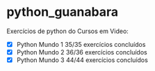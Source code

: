 # python_guanabara
 Exercícios de python do Cursos em Video:
- [x] Python Mundo 1 35/35 exercícios concluídos
- [x] Python Mundo 2 36/36 exercícios concluídos
- [x] Python Mundo 3 44/44 exercícios concluídos
